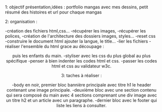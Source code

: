 1: objectif présentation,idées : 
portfolio mangas avec mes dessins, petit résumé des histoires et url pour chaque mangas

2: organisation :

-création des fichiers html,css...
-récupérer les images,
-récupérer les polices,
-création de l'architecture des dossiers images, styles...
-reset css
-construire le document html ajouter la langue, le title...
-lier les fichiers
-réaliser l'ensemble du html grace au découpage : <header> <main> <footer> puis les enfants du main.
-styliser avec les css du plus global au plus spécifique
-penser à bien indenter les codes html et css.
-passer les codes html et css au validateur w3c. 

3: taches à réaliser :

-body en noir, premier bloc bannière principale avec titre h1 le header contenant une image principale. 
-deuxième bloc avec une section contenu qui sera composé du main avec 4 sections comprenant une div image avec un titre h2 et un article avec un paragraphe.
-dernier bloc avec le footer qui liste les liens à consulter.